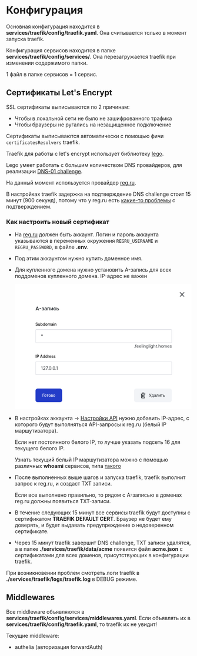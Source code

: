 # Конфигурация

Основная конфигурация находится в **services/traefik/config/traefik.yaml**. Она считывается
только в момент запуска traefik.

Конфигурация сервисов находится в папке **services/traefik/config/services/**. Она
перезагружается traefik при изменении содержимого папки.

1 файл в папке сервисов = 1 сервис.


## Сертификаты Let's Encrypt

SSL сертификаты выписываются по 2 причинам:

- Чтобы в локальной сети не было не зашифрованного трафика
- Чтобы браузеры не ругались на незащищенное подключение

Сертификаты выписываются автоматически с помощью фичи ``certificatesResolvers`` traefik.

Traefik для работы с let's encrypt использует библиотеку [lego](https://go-acme.github.io/lego/).

Lego умеет работать с большим количеством DNS провайдеров, для реализации
[DNS-01 challenge](https://letsencrypt.org/ru/docs/challenge-types/#проверка-dns-01).

На данный момент используется провайдер [reg.ru](https://go-acme.github.io/lego/dns/regru/).

В настройках traefik задержка на подтверждение DNS challenge стоит 15 минут (900 секунд),
потому что у reg.ru есть [какие-то проблемы](https://github.com/traefik/traefik/issues/8165)
с подтверждением.


### Как настроить новый сертификат

- На [reg.ru](https://www.reg.ru/) должен быть аккаунт. Логин и пароль аккаунта указываются
  в переменных окружения ``REGRU_USERNAME`` и ``REGRU_PASSWORD``, в файле **.env**.
- Под этим аккаунтом нужно купить доменное имя.
- Для купленного домена нужно установить A-запись для всех поддоменов купленного домена. IP-адрес
  не важен

  ![](./images/regru_a_record.png)

- В настройках аккаунта -> [Настройки API](https://www.reg.ru/user/account/#/settings/api/)
  нужно добавить IP-адрес, с которого будут выполняться API-запросы к reg.ru (белый IP
  маршутизатора).

  Если нет постоянного белого IP, то лучше указать подсеть 16 для текущего белого IP.

  Узнать текущий белый IP маршутизатора можно с помощью различных **whoami** сервисов,
  типа [такого](https://www.hashemian.com/whoami/)

- После выполненных выше шагов и запуска traefik, traefik выполнит запрос к reg.ru, и создаст
  TXT записи.

  Если все выполнено правильно, то рядом с A-записью в доменах reg.ru должны появиться TXT-записи.

- В течение следующих 15 минут все сервисы traefik будут доступны c сертификатом
  **TRAEFIK DEFAULT CERT**. Браузер не будет ему доверять, и будет выдавать предупреждение
  о недоверенном сертификате.

- Через 15 минут traefik завершит DNS challenge, TXT записи удалятся, а в папке
  **./services/traefik/data/acme** появится файл **acme.json** с сертификатами для всех
  доменов, присутствующих в конфигурации traefik.

При возникновении проблем смотреть логи traefik в **./services/traefik/logs/traefik.log** в
DEBUG режиме.


## Middlewares

Все middleware объявляются в **services/traefik/config/services/middlewares.yaml**. Если
объявлять их в **services/traefik/config/traefik.yaml**, то traefik их не увидит!

Текущие middleware:

- authelia (авторизация forwardAuth)






